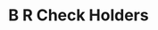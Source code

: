 ---
title: B R Check Holders
slug: b-r-check-holders
updated-on: '2024-05-30T13:44:31.749Z'
created-on: '2024-05-30T13:41:46.671Z'
published-on: '2024-05-30T13:54:32.469Z'
f_city-state-2:
- cms/city/grand-junction-co.md
- cms/city/loveland-co.md
- cms/city/collins-co.md
- cms/city/greeley-co.md
- cms/city/pueblo-co.md
- cms/city/pocatello-id.md
- cms/city/butte-mt.md
- cms/city/missoula-mt.md
- cms/city/billings-mt.md
- cms/city/gillette-wy.md
- cms/city/casper-wy.md
- cms/city/laramie-wy.md
- cms/city/cheyenne-wy.md
- cms/city/apple-valley-ca.md
- cms/city/idaho-falls-id.md
- cms/city/great-falls-mt.md
- cms/city/rock-springs-wy.md
- cms/city/westminster-co.md
- cms/city/aurora-co.md
f_locations:
- cms/payday-loan/b-r-check-holders-5021.md
- cms/payday-loan/b-r-check-holders-5022.md
- cms/payday-loan/b-r-check-holders-5023.md
- cms/payday-loan/b-r-check-holders-5024.md
- cms/payday-loan/b-r-check-holders-5025.md
- cms/payday-loan/b-r-check-holders-5026.md
- cms/payday-loan/b-r-check-holders-5027.md
- cms/payday-loan/b-r-check-holders-5028.md
- cms/payday-loan/b-r-check-holders-5029.md
- cms/payday-loan/b-r-check-holders-5030.md
- cms/payday-loan/b-r-check-holders-5031.md
- cms/payday-loan/b-r-check-holders-5032.md
- cms/payday-loan/b-r-check-holders-5033.md
- cms/payday-loan/b-r-check-holders-5034.md
- cms/payday-loan/b-r-check-holders-5035.md
- cms/payday-loan/b-r-check-holders-5036.md
- cms/payday-loan/b-r-check-holders-5037.md
- cms/payday-loan/b-r-check-holders-5038.md
- cms/payday-loan/b-r-check-holders-5039.md
- cms/payday-loan/b-r-check-holders-5040.md
- cms/payday-loan/b-r-check-holders-5041.md
- cms/payday-loan/b-r-check-holders-5042.md
- cms/payday-loan/b-r-check-holders-5043.md
- cms/payday-loan/b-r-check-holders-5044.md
- cms/payday-loan/b-r-check-holders-5045.md
- cms/payday-loan/b-r-check-holders-5046.md
- cms/payday-loan/b-r-check-holders-5047.md
- cms/payday-loan/b-r-check-holders-5048.md
- cms/payday-loan/b-r-check-holders-5049.md
- cms/payday-loan/b-r-check-holders-5050.md
- cms/payday-loan/b-r-check-holders-5089.md
f_states:
- cms/state/colorado.md
- cms/state/idaho.md
- cms/state/montana.md
- cms/state/wyoming.md
- cms/state/california.md
layout: '[company].html'
tags: company
---